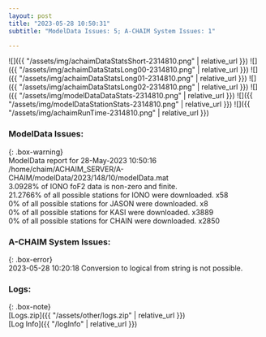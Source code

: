 ```yaml
---
layout: post
title: "2023-05-28 10:50:31"
subtitle: "ModelData Issues: 5; A-CHAIM System Issues: 1"

---
```


![]({{ "/assets/img/achaimDataStatsShort-2314810.png" | relative_url }})
![]({{ "/assets/img/achaimDataStatsLong00-2314810.png" | relative_url }})
![]({{ "/assets/img/achaimDataStatsLong01-2314810.png" | relative_url }})
![]({{ "/assets/img/achaimDataStatsLong02-2314810.png" | relative_url }})
![]({{ "/assets/img/modelDataDataStats-2314810.png" | relative_url }})
![]({{ "/assets/img/modelDataStationStats-2314810.png" | relative_url }})
![]({{ "/assets/img/achaimRunTime-2314810.png" | relative_url }})


### ModelData Issues:  
  
{: .box-warning}  
 ModelData report for 28-May-2023 10:50:16   
 /home/chaim/ACHAIM_SERVER/A-CHAIM/modelData/2023/148/10/modelData.mat   
 3.0928% of IONO foF2 data is non-zero and finite.   
 21.2766% of all possible stations for IONO were downloaded. x58   
 0% of all possible stations for JASON were downloaded. x8   
 0% of all possible stations for KASI were downloaded. x3889   
 0% of all possible stations for CHAIN were downloaded. x2850   
  
### A-CHAIM System Issues:  
  
{: .box-error}  
2023-05-28 10:20:18 Conversion to logical from string is not possible.  

### Logs:  
  
{: .box-note}  
[Logs.zip]({{ "/assets/other/logs.zip" | relative_url }})  
[Log Info]({{ "/logInfo" | relative_url }})  
